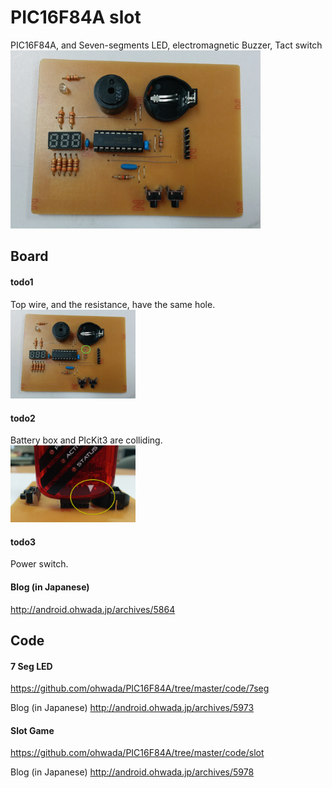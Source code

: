 PIC16F84A slot
===============

PIC16F84A, and Seven-segments LED, electromagnetic Buzzer, Tact switch <br>
<img src="https://raw.githubusercontent.com/ohwada/PIC16F84A/master/docs/slot/pcb_front.png" width="400" />

## Board
#### todo1
Top wire, and the resistance, have the same hole. <br>
<img src="https://raw.githubusercontent.com/ohwada/PIC16F84A/master/docs/slot/todo1.png" width="200" />

#### todo2
Battery box and PIcKit3 are colliding. <br>
<img src="https://raw.githubusercontent.com/ohwada/PIC16F84A/master/docs/slot/todo2.png" width="200" />

#### todo3
Power switch. <br>

#### Blog (in Japanese)
http://android.ohwada.jp/archives/5864

## Code
#### 7 Seg LED
https://github.com/ohwada/PIC16F84A/tree/master/code/7seg <br>

Blog (in Japanese)
http://android.ohwada.jp/archives/5973

#### Slot Game
https://github.com/ohwada/PIC16F84A/tree/master/code/slot <br>

Blog (in Japanese)
http://android.ohwada.jp/archives/5978
